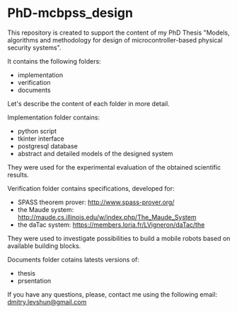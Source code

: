 # PhD-mcbpss_design
This repository is created to support the content of my PhD Thesis "Models, algorithms and methodology for design of microcontroller-based physical security systems".

It contains the following folders:
- implementation
- verification
- documents

Let's describe the content of each folder in more detail.

Implementation folder contains:
- python script
- tkinter interface
- postgresql database
- abstract and detailed models of the designed system

They were used for the experimental evaluation of the obtained scientific results.

Verification folder contains specifications, developed for:
- SPASS theorem prover: http://www.spass-prover.org/
- the Maude system: http://maude.cs.illinois.edu/w/index.php/The_Maude_System
- the daTac system: https://members.loria.fr/LVigneron/daTac/the

They were used to investigate possibilities to build a mobile robots based on available building blocks.

Documents folder cotains latests versions of:
- thesis
- prsentation

If you have any questions, please, contact me using the following email: dmitry.levshun@gmail.com
